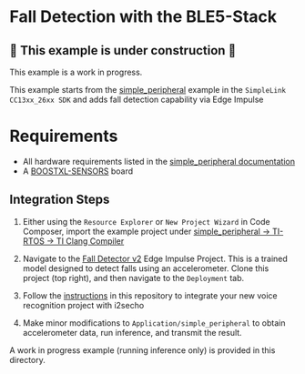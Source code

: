 # Fall Detection with the BLE5-Stack

## :construction: This example is under construction :construction:
This example is a work in progress.


This example starts from the [simple_peripheral](https://dev.ti.com/tirex/explore/node?node=AHkS7uUGcCCoQPnM1CZygg__BSEc4rl__LATEST) example in the `SimpleLink CC13xx_26xx SDK` and adds fall detection capability via Edge Impulse 

# Requirements
* All hardware requirements listed in the [simple_peripheral documentation](https://dev.ti.com/tirex/explore/node?node=AHkS7uUGcCCoQPnM1CZygg__BSEc4rl__LATEST)
* A [BOOSTXL-SENSORS](https://www.ti.com/tool/BOOSTXL-SENSORS) board

## Integration Steps

1. Either using the `Resource Explorer` or `New Project Wizard` in Code Composer, import the example project under [simple_peripheral -> TI-RTOS -> TI Clang Compiler](https://dev.ti.com/tirex/explore/node?node=AMBd8emOu4nstM8hYtKWTg__BSEc4rl__LATEST)

2. Navigate to the [Fall Detector v2](www.edgeimpulse.com/evaluate) Edge Impulse Project. This is a trained model designed to detect falls using an accelerometer. Clone this project (top right), and then navigate to the `Deployment` tab.

2. Follow the [instructions](../README.md) in this repository to integrate your new voice recognition project with i2secho

3. Make minor modifications to `Application/simple_peripheral` to obtain accelerometer data, run inference, and transmit the result.

A work in progress example (running inference only) is provided in this directory.

